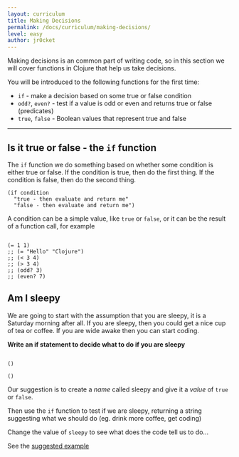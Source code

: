 ```yaml
---
layout: curriculum
title: Making Decisions
permalink: /docs/curriculum/making-decisions/
level: easy
author: jr0cket
---
```


Making decisions is an common part of writing code, so in this section we will cover functions in Clojure that help us take decisions.

You will be introduced to the following functions for the first time:

* `if` - make a decision based on some true or false condition
* `odd?`, `even?` - test if a value is odd or even and returns true or false (predicates)
* `true`, `false` - Boolean values that represent true and false

<hr />

## Is it true or false - the `if` function

The `if` function we do something based on whether some condition is either true or false.  If the condition is true, then do the first thing.  If the condition is false, then do the second thing.

```
(if condition
  "true - then evaluate and return me"
  "false - then evaluate and return me")
```

A condition can be a simple value, like `true` or `false`, or it can be the result of a function call, for example

<!-- Using expression evaluation fix to make string appear as a value in klipse -->
<pre><code class="language-klipse" data-eval-context="expr">
(= 1 1)
;; (= "Hello" "Clojure")
;; (< 3 4)
;; (> 3 4)
;; (odd? 3)
;; (even? 7)
</code></pre>



## Am I sleepy

We are going to start with the assumption that you are sleepy, it is a Saturday morning after all.  If you are sleepy, then you could get a nice cup of tea or coffee.  If you are wide awake then you can start coding.

**Write an if statement to decide what to do if you are sleepy**

<!-- Using expression evaluation fix to make string appear as a value in klipse -->
<pre><code class="language-klipse" data-eval-context="expr">
()

()
</code></pre>

Our suggestion is to create a _name_ called sleepy and give it a _value_ of `true` or `false`.

Then use the `if` function to test if we are sleepy, returning a string suggesting what we should do (eg. drink more coffee, get coding)

Change the value of `sleepy` to see what does the code tell us to do...

See the [suggested example](https://gist.github.com/jr0cket/46666ac40070da1e988f980858354554)


